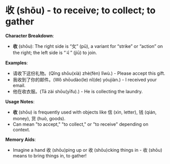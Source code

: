 # **收 (shōu) - to receive; to collect; to gather**

**Character Breakdown**:  
- **收** (shōu): The right side is “攵” (pū), a variant for “strike” or “action” on the right; the left side is “丩” (jiū) to join. 

**Examples**:  
- 请收下这份礼物。(Qǐng shōu(xià) zhè(fèn) lǐwù.) - Please accept this gift.  
- 我收到了你的邮件。(Wǒ shōudào(le) nǐ(de) yóujiàn.) - I received your email.  
- 他在收衣服。(Tā zài shōu(yīfu).) - He is collecting the laundry.

**Usage Notes**:  
- **收** (shōu) is frequently used with objects like 信 (xìn, letter), 钱 (qián, money), 货 (huò, goods).  
- Can mean "to accept," "to collect," or "to receive" depending on context.

**Memory Aids**:  
- Imagine a hand 收 (shōu)ping up or 收 (shōu)cking things in - 收 (shōu) means to bring things in, to gather!
